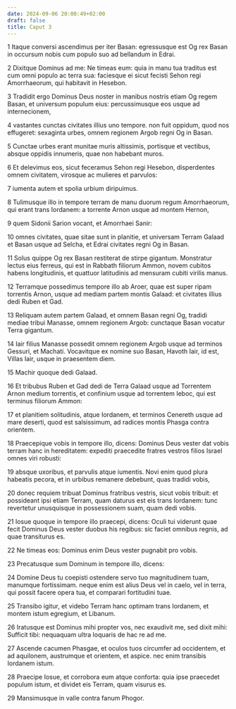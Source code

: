 ```yaml
---
date: 2024-09-06 20:00:49+02:00
draft: false
title: Caput 3
---
```





1 Itaque conversi ascendimus per iter Basan: egressusque est Og rex Basan in occursum nobis cum populo suo ad bellandum in Edrai.

2 Dixitque Dominus ad me: Ne timeas eum: quia in manu tua traditus est cum omni populo ac terra sua: faciesque ei sicut fecisti Sehon regi Amorrhaeorum, qui habitavit in Hesebon.

3 Tradidit ergo Dominus Deus noster in manibus nostris etiam Og regem Basan, et universum populum eius: percussimusque eos usque ad internecionem,

4 vastantes cunctas civitates illius uno tempore. non fuit oppidum, quod nos effugeret: sexaginta urbes, omnem regionem Argob regni Og in Basan.

5 Cunctae urbes erant munitae muris altissimis, portisque et vectibus, absque oppidis innumeris, quae non habebant muros.

6 Et delevimus eos, sicut feceramus Sehon regi Hesebon, disperdentes omnem civitatem, virosque ac mulieres et parvulos:

7 iumenta autem et spolia urbium diripuimus.

8 Tulimusque illo in tempore terram de manu duorum regum Amorrhaeorum, qui erant trans Iordanem: a torrente Arnon usque ad montem Hernon,

9 quem Sidonii Sarion vocant, et Amorrhaei Sanir:

10 omnes civitates, quae sitae sunt in planitie, et universam Terram Galaad et Basan usque ad Selcha, et Edrai civitates regni Og in Basan.

11 Solus quippe Og rex Basan restiterat de stirpe gigantum. Monstratur lectus eius ferreus, qui est in Rabbath filiorum Ammon, novem cubitos habens longitudinis, et quattuor latitudinis ad mensuram cubiti virilis manus.

12 Terramque possedimus tempore illo ab Aroer, quae est super ripam torrentis Arnon, usque ad mediam partem montis Galaad: et civitates illius dedi Ruben et Gad.

13 Reliquam autem partem Galaad, et omnem Basan regni Og, tradidi mediae tribui Manasse, omnem regionem Argob: cunctaque Basan vocatur Terra gigantum.

14 Iair filius Manasse possedit omnem regionem Argob usque ad terminos Gessuri, et Machati. Vocavitque ex nomine suo Basan, Havoth Iair, id est, Villas Iair, usque in praesentem diem.

15 Machir quoque dedi Galaad.

16 Et tribubus Ruben et Gad dedi de Terra Galaad usque ad Torrentem Arnon medium torrentis, et confinium usque ad torrentem Ieboc, qui est terminus filiorum Ammon:

17 et planitiem solitudinis, atque Iordanem, et terminos Cenereth usque ad mare deserti, quod est salsissimum, ad radices montis Phasga contra orientem.

18 Praecepique vobis in tempore illo, dicens: Dominus Deus vester dat vobis terram hanc in hereditatem: expediti praecedite fratres vestros filios Israel omnes viri robusti:

19 absque uxoribus, et parvulis atque iumentis. Novi enim quod plura habeatis pecora, et in urbibus remanere debebunt, quas tradidi vobis,

20 donec requiem tribuat Dominus fratribus vestris, sicut vobis tribuit: et possideant ipsi etiam Terram, quam daturus est eis trans Iordanem: tunc revertetur unusquisque in possessionem suam, quam dedi vobis.

21 Iosue quoque in tempore illo praecepi, dicens: Oculi tui viderunt quae fecit Dominus Deus vester duobus his regibus: sic faciet omnibus regnis, ad quae transiturus es.

22 Ne timeas eos: Dominus enim Deus vester pugnabit pro vobis.

23 Precatusque sum Dominum in tempore illo, dicens:

24 Domine Deus tu coepisti ostendere servo tuo magnitudinem tuam, manumque fortissimam. neque enim est alius Deus vel in caelo, vel in terra, qui possit facere opera tua, et comparari fortitudini tuae.

25 Transibo igitur, et videbo Terram hanc optimam trans Iordanem, et montem istum egregium, et Libanum.

26 Iratusque est Dominus mihi propter vos, nec exaudivit me, sed dixit mihi: Sufficit tibi: nequaquam ultra loquaris de hac re ad me.

27 Ascende cacumen Phasgae, et oculos tuos circumfer ad occidentem, et ad aquilonem, austrumque et orientem, et aspice. nec enim transibis Iordanem istum.

28 Praecipe Iosue, et corrobora eum atque conforta: quia ipse praecedet populum istum, et dividet eis Terram, quam visurus es.

29 Mansimusque in valle contra fanum Phogor.

